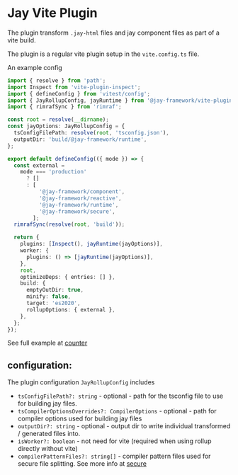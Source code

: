 # Jay Vite Plugin

The plugin transform `.jay-html` files and jay component files as part of a vite build.

The plugin is a regular vite plugin setup in the `vite.config.ts` file.

An example config

```typescript
import { resolve } from 'path';
import Inspect from 'vite-plugin-inspect';
import { defineConfig } from 'vitest/config';
import { JayRollupConfig, jayRuntime } from '@jay-framework/vite-plugin';
import { rimrafSync } from 'rimraf';

const root = resolve(__dirname);
const jayOptions: JayRollupConfig = {
  tsConfigFilePath: resolve(root, 'tsconfig.json'),
  outputDir: 'build/@jay-framework/runtime',
};

export default defineConfig(({ mode }) => {
  const external =
    mode === 'production'
      ? []
      : [
          '@jay-framework/component',
          '@jay-framework/reactive',
          '@jay-framework/runtime',
          '@jay-framework/secure',
        ];
  rimrafSync(resolve(root, 'build'));

  return {
    plugins: [Inspect(), jayRuntime(jayOptions)],
    worker: {
      plugins: () => [jayRuntime(jayOptions)],
    },
    root,
    optimizeDeps: { entries: [] },
    build: {
      emptyOutDir: true,
      minify: false,
      target: 'es2020',
      rollupOptions: { external },
    },
  };
});
```

See full example at [counter](../../../examples/jay/counter)

## configuration:

The plugin configuration `JayRollupConfig` includes

- `tsConfigFilePath?: string` - optional - path for the tsconfig file to use for building jay files.
- `tsCompilerOptionsOverrides?: CompilerOptions` - optional - path for compiler options used for building jay files
- `outputDir?: string` - optional - output dir to write individual transformed / generated files into.
- `isWorker?: boolean` - not need for vite (required when using rollup directly without vite)
- `compilerPatternFiles?: string[]` - compiler pattern files used for secure file splitting.
  See more info at [secure](..%2F..%2Fruntime%2Fsecure)

